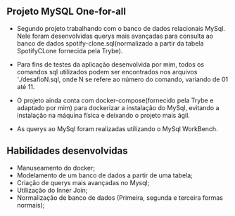 ## Projeto MySQL One-for-all

  - Segundo projeto trabalhando com o banco de dados relacionais MySql. Nele foram desenvolvidas querys mais avançadas para consulta ao banco de dados spotify-clone.sql(normalizado a partir da tabela SpotifyCLone fornecida pela Trybe).

  - Para fins de testes da aplicação desenvolvida por mim, todos os comandos sql utilizados podem ser encontrados nos arquivos './desafioN.sql, onde N se refere ao número do comando, variando de 01 até 11.

  - O projeto ainda conta com docker-compose(fornecido pela Trybe e adaptado por mim) para dockerizar a instalação do MySql, evitando a instalação na máquina física e deixando o projeto mais ágil.

  - As querys ao MySql foram realizadas utilizando o MySql WorkBench.

## Habilidades desenvolvidas

  - Manuseamento do docker;
  - Modelamento de um banco de dados a partir de uma tabela;
  - Criação de querys mais avançadas no Mysql;
  - Utilização do Inner Join;
  - Normalização de banco de dados (Primeira, segunda e terceira formas normais);